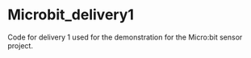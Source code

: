 # Microbit_delivery1
Code for delivery 1 used for the demonstration for the Micro:bit sensor project.
